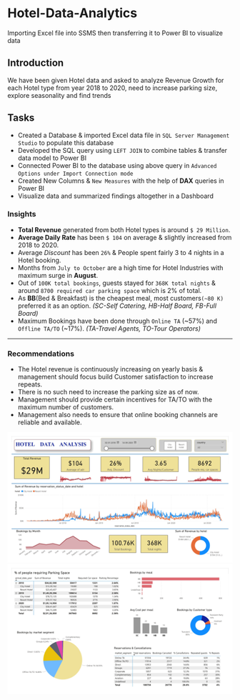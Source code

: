 # Hotel-Data-Analytics
Importing Excel file into SSMS then transferring it to Power BI to visualize data

## Introduction
We have been given Hotel data and asked to analyze Revenue Growth for each Hotel type from year 2018 to 2020, need to increase parking size, explore seasonality and find trends

## Tasks
- Created a Database & imported Excel data file in ``SQL Server Management Studio`` to populate this database
- Developed the SQL query using ``LEFT JOIN`` to combine tables & transfer data model to Power BI
- Connected Power BI to the database using above query in ``Advanced Options under Import Connection mode``
- Created New Columns & ``New Measures`` with the help of **DAX** queries in Power BI
- Visualize data and summarized findings altogether in a Dashboard

### Insights

- **Total Revenue** generated from both Hotel types is around ``$ 29 Million``.
- **Average Daily Rate** has been ``$ 104`` on average & slightly increased from 2018 to 2020.
- Average *Discount* has been ``26%`` & People spent fairly 3 to 4 nights in a Hotel booking.
- Months from ``July to October`` are a high time for Hotel Industries with maximum surge in **August**.
- Out of ``100K total bookings``, guests stayed for ``368K total nights`` & around ``8700 required car parking space`` which is 2% of total.
- As **BB**(Bed & Breakfast) is the cheapest meal, most customers``(~80 K)`` preferred it as an option.
  *(SC-Self Catering, HB-Half Board, FB-Full Board)*
- Maximum Bookings have been done through ``Online TA`` (~57%) and ``Offline TA/TO`` (~17%).
  *(TA-Travel Agents, TO-Tour Operators)*

***
### Recommendations

- The Hotel revenue is continuously increasing on yearly basis & management should focus build Customer satisfaction to increase repeats.
- There is no such need to increase the parking size as of now.
- Management should provide certain incentives for TA/TO with the maximum number of customers.
- Management also needs to ensure that online booking channels are reliable and available.

![Dashboard image-1](https://github.com/manishankarjha/Hotel-Data-Analytics/blob/main/Dashboard%20images/Hotel%20Analytics%20Dashboard_page-0001.jpg)
![Dashboard image-2](https://github.com/manishankarjha/Hotel-Data-Analytics/blob/main/Dashboard%20images/Hotel%20Analytics%20Dashboard_page-0002.jpg)
